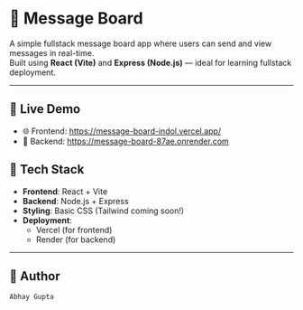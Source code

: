 # 📨 Message Board

A simple fullstack message board app where users can send and view messages in real-time.  
Built using **React (Vite)** and **Express (Node.js)** — ideal for learning fullstack deployment.

---

## 🚀 Live Demo

- 🌐 Frontend: https://message-board-indol.vercel.app/
- 🔗 Backend: https://message-board-87ae.onrender.com


## 🧰 Tech Stack

- **Frontend**: React + Vite
- **Backend**: Node.js + Express
- **Styling**: Basic CSS (Tailwind coming soon!)
- **Deployment**:
  - Vercel (for frontend)
  - Render (for backend)

---
## 🙌 Author
    Abhay Gupta
